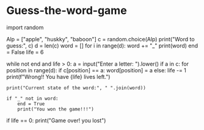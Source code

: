 # Guess-the-word-game
import random

Alp = ["apple", "huskky", "baboon"]
c = random.choice(Alp)
print("Word to guess:", c)
d = len(c)
word = []
for i in range(d):
    word += "_"
print(word)
end = False
life = 6

while not end and life > 0:
    a = input("Enter a letter: ").lower()
    if a in c:
        for position in range(d):
            if c[position] == a:
                word[position] = a
    else:
        life -= 1
        print(f"Wrong!! You have {life} lives left.")

    print("Current state of the word:", " ".join(word))

    if "_" not in word:
        end = True
        print("You won the game!!!")

if life == 0:
    print("Game over! you lost")
